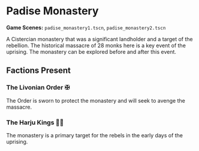 # Padise Monastery

**Game Scenes:** `padise_monastery1.tscn`, `padise_monastery2.tscn`

A Cistercian monastery that was a significant landholder and a target of the rebellion. The historical massacre of 28 monks here is a key event of the uprising. The monastery can be explored before and after this event.

## Factions Present

### The Livonian Order ✠ 
The Order is sworn to protect the monastery and will seek to avenge the massacre.

### The Harju Kings ✊🏻
The monastery is a primary target for the rebels in the early days of the uprising.
